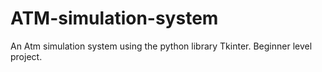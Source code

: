 # ATM-simulation-system
An Atm simulation system using the python library Tkinter. 
Beginner level project. 
